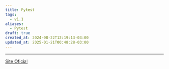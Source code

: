 ```yaml
---
title: Pytest
tags:
  - v1.1
aliases:
  - Pytest
draft: true
created_at: 2024-08-22T12:19:13-03:00
updated_at: 2025-01-21T00:48:28-03:00
---
```



---

[Site Oficial](https://docs.pytest.org/en/stable/)